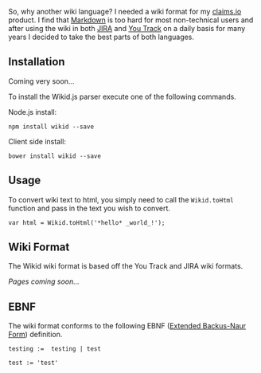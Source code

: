 So, why another wiki language? I needed a wiki format for my [claims.io](http://claims.io/) product. I find that [Markdown](http://daringfireball.net/projects/markdown/) is too hard for most non-technical users and after using the wiki in both [JIRA](https://www.atlassian.com/software/jira) and [You Track](http://www.jetbrains.com/youtrack/) on a daily basis for many years I decided to take the best parts of both languages.

Installation
----------
Coming very soon...

To install the Wikid.js parser execute one of the following commands.

Node.js install:

```
npm install wikid --save
```
  
Client side install:

```
bower install wikid --save
```

Usage
----------
To convert wiki text to html, you simply need to call the `Wikid.toHtml` function and pass in the text you wish to convert.

```
var html = Wikid.toHtml('*hello* _world_!');
```

Wiki Format
----------
The Wikid wiki format is based off the You Track and JIRA wiki formats.

_Pages coming soon..._

EBNF
----------

The wiki format conforms to the following EBNF ([Extended Backus-Naur Form](http://en.wikipedia.org/wiki/Extended_Backus-Naur_Form)) definition.

    testing :=  testing | test
    
    test := 'test'
